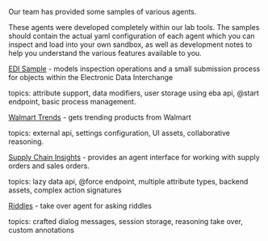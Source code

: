 Our team has provided some samples of various agents. 

These agents were developed completely within our lab tools. The samples should contain the actual yaml configuration of each agent which you can inspect and load into your own sandbox, as well as development notes to help you understand the various features available to you.

[EDI Sample](../samples/EDI.md) - models inspection operations and a small submission process for objects within the Electronic Data Interchange

topics: attribute support, data modifiers, user storage using eba api, @start endpoint, basic process management.

[Walmart Trends](../samples/Walmart.md) - gets trending products from Walmart

topics: external api, settings configuration, UI assets, collaborative reasoning.

[Supply Chain Insights](../samples/SupplyChain.md) - provides an agent interface for working with supply orders and sales orders.

topics: lazy data api, @force endpoint, multiple attribute types, backend assets, complex action signatures

[Riddles](../samples/Riddles.md) - take over agent for asking riddles

topics: crafted dialog messages, session storage, reasoning take over, custom annotations
